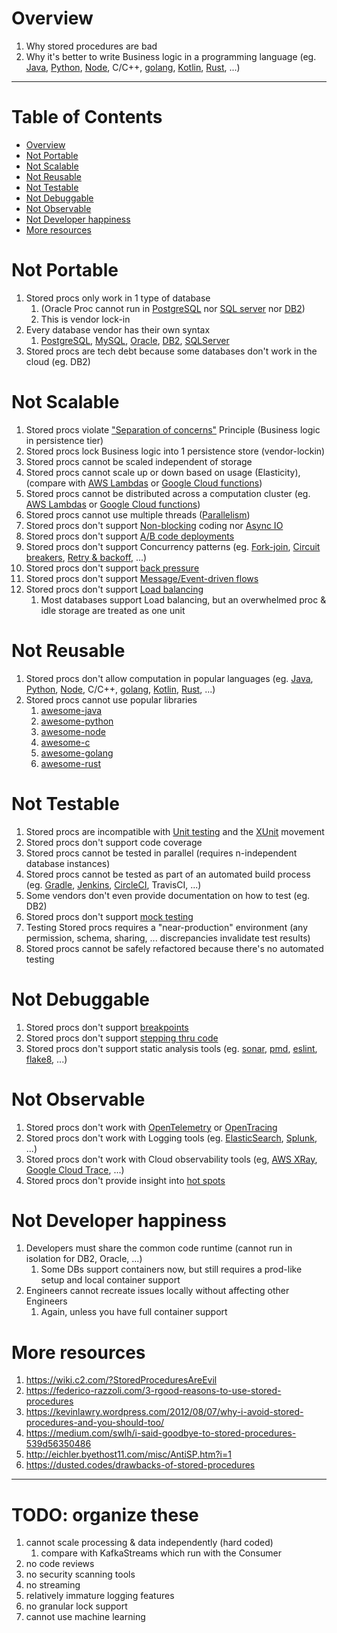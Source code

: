 # Overview
1. Why stored procedures are bad
1. Why it's better to write Business logic in a programming language (eg. [Java](https://www.java.com/en/), [Python](https://www.python.org/), [Node](https://nodejs.org/en/), C/C++, [golang](https://go.dev/), [Kotlin](https://kotlinlang.org/), [Rust](https://www.rust-lang.org/), ...)


--------
# Table of Contents
- [Overview](#overview)
- [Not Portable](#not-portable)
- [Not Scalable](#not-scalable)
- [Not Reusable](#not-reusable)
- [Not Testable](#not-testable)
- [Not Debuggable](#not-debuggable)
- [Not Observable](#not-observable)
- [Not Developer happiness](#not-developer-happiness)
- [More resources](#more-resources)


# Not Portable
1. Stored procs only work in 1 type of database
    1. (Oracle Proc cannot run in [PostgreSQL](https://www.postgresql.org/) nor [SQL server](https://www.microsoft.com/en-us/sql-server/sql-server-downloads) nor [DB2](https://www.ibm.com/docs/en/db2/11.5?topic=installing-db2-database-servers))
    1. This is vendor lock-in
1. Every database vendor has their own syntax
    1. [PostgreSQL](https://www.postgresql.org/docs/13/sql-createprocedure.html), [MySQL](https://dev.mysql.com/doc/refman/8.0/en/create-procedure.html), [Oracle](https://docs.oracle.com/cd/B19306_01/server.102/b14200/statements_6009.htm), [DB2](https://www.ibm.com/docs/en/db2-for-zos/11?topic=statements-create-procedure-external), [SQLServer](https://docs.microsoft.com/en-us/sql/relational-databases/stored-procedures/create-a-stored-procedure?view=sql-server-ver15)
1. Stored procs are tech debt because some databases don't work in the cloud (eg. DB2)


# Not Scalable
1. Stored procs violate ["Separation of concerns"](https://en.wikipedia.org/wiki/Separation_of_concerns) Principle (Business logic in persistence tier)
1. Stored procs lock Business logic into 1 persistence store (vendor-lockin)
1. Stored procs cannot be scaled independent of storage
1. Stored procs cannot scale up or down based on usage (Elasticity), (compare with [AWS Lambdas](https://aws.amazon.com/lambda/features/) or [Google Cloud functions](https://cloud.google.com/functions))
1. Stored procs cannot be distributed across a computation cluster (eg. [AWS Lambdas](https://aws.amazon.com/lambda/features/) or [Google Cloud functions](https://cloud.google.com/functions))
1. Stored procs cannot use multiple threads ([Parallelism](https://en.wikipedia.org/wiki/Parallel_computing))
1. Stored procs don't support [Non-blocking](https://en.wikipedia.org/wiki/Non-blocking_algorithm) coding nor [Async IO](https://en.wikipedia.org/wiki/Asynchronous_I/O)
1. Stored procs don't support [A/B code deployments](https://www.testenvironmentmanagement.com/deployment-styles-bluegreen-canary-and-ab/)
1. Stored procs don't support Concurrency patterns (eg. [Fork-join](https://en.wikipedia.org/wiki/Fork%E2%80%93join_model), [Circuit breakers](https://en.wikipedia.org/wiki/Circuit_breaker_design_pattern), [Retry & backoff](https://resilience4j.readme.io/docs/retry), ...)
1. Stored procs don't support [back pressure](https://medium.com/@jayphelps/backpressure-explained-the-flow-of-data-through-software-2350b3e77ce7)
1. Stored procs don't support [Message/Event-driven flows](https://developer.lightbend.com/docs/akka-platform-guide/concepts/message-driven-event-driven.html)
1. Stored procs don't support [Load balancing](https://en.wikipedia.org/wiki/Load_balancing_(computing))
    1. Most databases support Load balancing, but an overwhelmed proc & idle storage are treated as one unit


# Not Reusable
1. Stored procs don't allow computation in popular languages (eg. [Java](https://www.java.com/en/), [Python](https://www.python.org/), [Node](https://nodejs.org/en/), C/C++, [golang](https://go.dev/), [Kotlin](https://kotlinlang.org/), [Rust](https://www.rust-lang.org/), ...)
1. Stored procs cannot use popular libraries
    1. [awesome-java]()
    1. [awesome-python]()
    1. [awesome-node]()
    1. [awesome-c]()
    1. [awesome-golang]()
    1. [awesome-rust]()


# Not Testable
1. Stored procs are incompatible with [Unit testing](https://en.wikipedia.org/wiki/Unit_testing) and the [XUnit](https://xunit.net/) movement
1. Stored procs don't support code coverage
1. Stored procs cannot be tested in parallel (requires n-independent database instances)
1. Stored procs cannot be tested as part of an automated build process (eg. [Gradle](https://gradle.org/), [Jenkins](https://www.jenkins.io/), [CircleCI](https://circleci.com/), TravisCI, ...)
1. Some vendors don't even provide documentation on how to test (eg. DB2)
1. Stored procs don't support [mock testing](https://en.wikipedia.org/wiki/Mock_object)
1. Testing Stored procs requires a "near-production" environment (any permission, schema, sharing, ... discrepancies invalidate test results)
1. Stored procs cannot be safely refactored because there's no automated testing


# Not Debuggable
1. Stored procs don't support [breakpoints](https://www.jetbrains.com/help/idea/using-breakpoints.html#manage-breakpoints)
1. Stored procs don't support [stepping thru code](https://www.jetbrains.com/help/idea/stepping-through-the-program.html)
1. Stored procs don't support static analysis tools (eg. [sonar](https://www.sonarqube.org/), [pmd](https://pmd.github.io/), [eslint](https://eslint.org/), [flake8](https://flake8.pycqa.org/en/latest/), ...)


# Not Observable
1. Stored procs don't work with [OpenTelemetry](https://opentelemetry.io/) or [OpenTracing](https://opentracing.io/)
1. Stored procs don't work with Logging tools (eg. [ElasticSearch](https://www.elastic.co/), [Splunk](https://www.splunk.com/), ...)
1. Stored procs don't work with Cloud observability tools (eg, [AWS XRay](https://aws.amazon.com/xray/), [Google Cloud Trace](https://cloud.google.com/trace), ...)
1. Stored procs don't provide insight into [hot spots](https://www.yourkit.com/docs/java/help/cpu_hot_spots.jsp)


# Not Developer happiness
1. Developers must share the common code runtime (cannot run in isolation for DB2, Oracle, ...)
    1. Some DBs support containers now, but still requires a prod-like setup and local container support
1. Engineers cannot recreate issues locally without affecting other Engineers
    1. Again, unless you have full container support


# More resources
1. https://wiki.c2.com/?StoredProceduresAreEvil
1. https://federico-razzoli.com/3-rgood-reasons-to-use-stored-procedures
1. https://kevinlawry.wordpress.com/2012/08/07/why-i-avoid-stored-procedures-and-you-should-too/
1. https://medium.com/swlh/i-said-goodbye-to-stored-procedures-539d56350486
1. http://eichler.byethost11.com/misc/AntiSP.htm?i=1
1. https://dusted.codes/drawbacks-of-stored-procedures




-----------------------------
# TODO: organize these
1. cannot scale processing & data independently (hard coded)
   1. compare with KafkaStreams which run with the Consumer
1. no code reviews
1. no security scanning tools
1. no streaming
1. relatively immature logging features
1. no granular lock support
1. cannot use machine learning